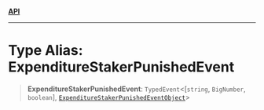 [**API**](../../../README.md)

***

# Type Alias: ExpenditureStakerPunishedEvent

> **ExpenditureStakerPunishedEvent**: `TypedEvent`\<\[`string`, `BigNumber`, `boolean`\], [`ExpenditureStakerPunishedEventObject`](../interfaces/ExpenditureStakerPunishedEventObject.md)\>
